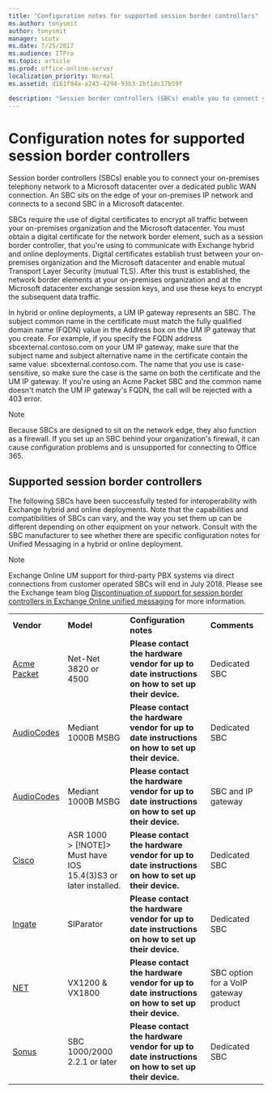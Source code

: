 ```yaml
---
title: "Configuration notes for supported session border controllers"
ms.author: tonysmit
author: tonysmit
manager: scotv
ms.date: 7/25/2017
ms.audience: ITPro
ms.topic: article
ms.prod: office-online-server
localization_priority: Normal
ms.assetid: d161f94a-a243-4294-93b3-2bf1dc17b59f

description: "Session border controllers (SBCs) enable you to connect your on-premises telephony network to a Microsoft datacenter over a dedicated public WAN connection. An SBC sits on the edge of your on-premises IP network and connects to a second SBC in a Microsoft datacenter."
---
```


# Configuration notes for supported session border controllers

Session border controllers (SBCs) enable you to connect your on-premises telephony network to a Microsoft datacenter over a dedicated public WAN connection. An SBC sits on the edge of your on-premises IP network and connects to a second SBC in a Microsoft datacenter.
  
SBCs require the use of digital certificates to encrypt all traffic between your on-premises organization and the Microsoft datacenter. You must obtain a digital certificate for the network border element, such as a session border controller, that you're using to communicate with Exchange hybrid and online deployments. Digital certificates establish trust between your on-premises organization and the Microsoft datacenter and enable mutual Transport Layer Security (mutual TLS). After this trust is established, the network border elements at your on-premises organization and at the Microsoft datacenter exchange session keys, and use these keys to encrypt the subsequent data traffic.
  
In hybrid or online deployments, a UM IP gateway represents an SBC. The subject common name in the certificate must match the fully qualified domain name (FQDN) value in the Address box on the UM IP gateway that you create. For example, if you specify the FQDN address sbcexternal.contoso.com on your UM IP gateway, make sure that the subject name and subject alternative name in the certificate contain the same value: sbcexternal.contoso.com. The name that you use is case-sensitive, so make sure the case is the same on both the certificate and the UM IP gateway. If you're using an Acme Packet SBC and the common name doesn't match the UM IP gateway's FQDN, the call will be rejected with a 403 error.
  
> [!NOTE]
> Because SBCs are designed to sit on the network edge, they also function as a firewall. If you set up an SBC behind your organization's firewall, it can cause configuration problems and is unsupported for connecting to Office 365. 
  
## Supported session border controllers

The following SBCs have been successfully tested for interoperability with Exchange hybrid and online deployments. Note that the capabilities and compatibilities of SBCs can vary, and the way you set them up can be different depending on other equipment on your network. Consult with the SBC manufacturer to see whether there are specific configuration notes for Unified Messaging in a hybrid or online deployment.
  
> [!NOTE]
> Exchange Online UM support for third-party PBX systems via direct connections from customer operated SBCs will end in July 2018. Please see the Exchange team blog [Discontinuation of support for session border controllers in Exchange Online unified messaging](https://blogs.technet.microsoft.com/exchange/2017/07/18/discontinuation-of-support-for-session-border-controllers-in-exchange-online-unified-messaging/) for more information. 
  
|||||
|:-----|:-----|:-----|:-----|
|**Vendor** <br/> |**Model** <br/> |**Configuration notes** <br/> |**Comments** <br/> |
|[Acme Packet](http://www.acmepacket.com) <br/> |Net-Net 3820 or 4500  <br/> |**Please contact the hardware vendor for up to date instructions on how to set up their device.** <br/> |Dedicated SBC  <br/> |
|[AudioCodes](https://www.audiocodes.com) <br/> |Mediant 1000B MSBG  <br/> |**Please contact the hardware vendor for up to date instructions on how to set up their device.** <br/> |Dedicated SBC  <br/> |
|[AudioCodes](https://www.audiocodes.com) <br/> |Mediant 1000B MSBG  <br/> |**Please contact the hardware vendor for up to date instructions on how to set up their device.** <br/> |SBC and IP gateway  <br/> |
|[Cisco](https://www.cisco.com/c/dam/en/us/solutions/collateral/enterprise-networks/unified-access/cube-asr-release-10-0.pdf) <br/> |ASR 1000  <br/> > [!NOTE]> Must have IOS 15.4(3)S3 or later installed.           |**Please contact the hardware vendor for up to date instructions on how to set up their device.** <br/> |Dedicated SBC  <br/> |
|[Ingate](https://www.ingate.com/) <br/> |SIParator  <br/> |**Please contact the hardware vendor for up to date instructions on how to set up their device.** <br/> |Dedicated SBC  <br/> |
|[NET](http://www.net.com) <br/> |VX1200 &amp; VX1800  <br/> |**Please contact the hardware vendor for up to date instructions on how to set up their device.** <br/> |SBC option for a VoIP gateway product  <br/> |
|[Sonus](http://www.sonus.net/) <br/> |SBC 1000/2000 2.2.1 or later  <br/> |**Please contact the hardware vendor for up to date instructions on how to set up their device.** <br/> |Dedicated SBC  <br/> |
   

